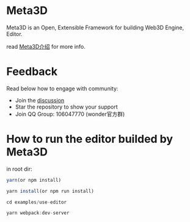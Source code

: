 # Meta3D

Meta3D is an Open, Extensible Framework for building Web3D Engine, Editor.

read [Meta3D介绍](https://www.yuque.com/docs/share/4c56226d-ffc6-4e8e-8d94-6dfa230d74fb) for more info.

# Feedback

Read below how to engage with community:

- Join the [discussion](https://github.com/Wonder-Technology/Meta3D/discussions)
- Star the repository to show your support
- Join QQ Group: 106047770    (wonder官方群)


# How to run the editor builded by Meta3D

in root dir:
```js
yarn(or npm install)

yarn install(or npm run install)

cd examples/use-editor

yarn webpack:dev-server
```